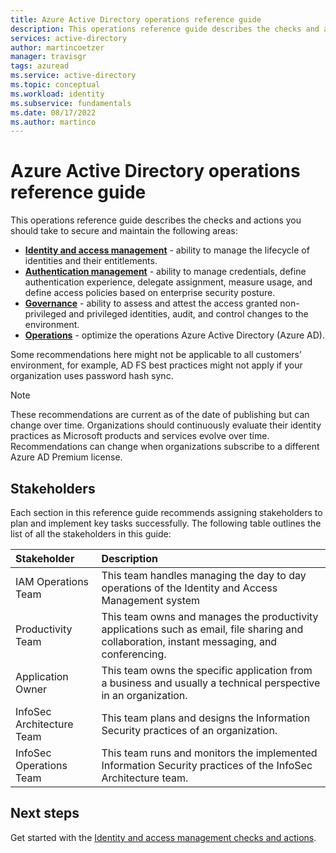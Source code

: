 ```yaml
---
title: Azure Active Directory operations reference guide
description: This operations reference guide describes the checks and actions you should take to secure and maintain identity and access management, authentication, governance, and operations
services: active-directory
author: martincoetzer
manager: travisgr
tags: azuread
ms.service: active-directory
ms.topic: conceptual
ms.workload: identity
ms.subservice: fundamentals
ms.date: 08/17/2022
ms.author: martinco
---
```


# Azure Active Directory operations reference guide

This operations reference guide describes the checks and actions you should take to secure and maintain the following areas:

- **[Identity and access management](active-directory-ops-guide-iam.md)** - ability to manage the lifecycle of identities and their entitlements.
- **[Authentication management](ops-guide-auth.md)** - ability to manage credentials, define authentication experience, delegate assignment, measure usage, and define access policies based on enterprise security posture.
- **[Governance](ops-guide-govern.md)** - ability to assess and attest the access granted non-privileged and privileged identities, audit, and control changes to the environment.
- **[Operations](active-directory-ops-guide-ops.md)** - optimize the operations Azure Active Directory (Azure AD).

Some recommendations here might not be applicable to all customers’ environment, for example, AD FS best practices might not apply if your organization uses password hash sync.

> [!NOTE]
> These recommendations are current as of the date of publishing but can change over time. Organizations should continuously evaluate their identity practices as Microsoft products and services evolve over time. Recommendations can change when organizations subscribe to a different Azure AD Premium license.

## Stakeholders

Each section in this reference guide recommends assigning stakeholders to plan and implement key tasks successfully. The following table outlines the list of all the stakeholders in this guide:

| Stakeholder | Description |
| :- | :- |
| IAM Operations Team | This team handles managing the day to day operations of the Identity and Access Management system |
| Productivity Team | This team owns and manages the productivity applications such as email, file sharing and collaboration, instant messaging, and conferencing. |
| Application Owner | This team owns the specific application from a business and usually a technical perspective in an organization. |
| InfoSec Architecture Team | This team plans and designs the Information Security practices of an organization. |
| InfoSec Operations Team | This team runs and monitors the implemented Information Security practices of the InfoSec Architecture team. |

## Next steps

Get started with the [Identity and access management checks and actions](active-directory-ops-guide-iam.md).
